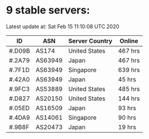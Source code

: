 # 9 stable servers:

Latest update at: Sat Feb 15 11:10:08 UTC 2020

| ID | ASN | Server Country | Online |
| -- | --- | -------------- | ------ |
| #.D09B | AS174 | United States | 467 hrs |
| #.2A79 | AS63949 | Japan | 467 hrs |
| #.7F1D | AS63949 | Singapore | 639 hrs |
| #.42A0 | AS63949 | Japan | 45 hrs |
| #.9FC3 | AS53889 | United States | 485 hrs |
| #.D827 | AS20150 | United States | 144 hrs |
| #.05ED | AS16509 | Japan | 93 hrs |
| #.4DA9 | AS14061 | Singapore | 90 hrs |
| #.9B8F | AS20473 | Japan | 19 hrs |


